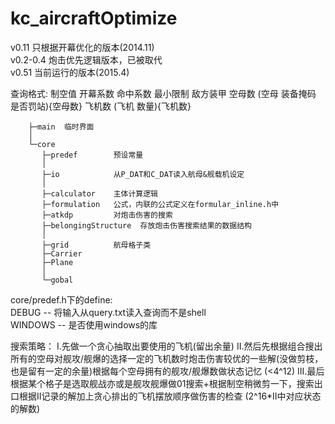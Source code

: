 kc_aircraftOptimize
===================
v0.11 只根据开幕优化的版本(2014.11)  
v0.2-0.4 炮击优先逻辑版本，已被取代  
v0.51 当前运行的版本(2015.4)

查询格式:
制空值 开幕系数 命中系数 最小限制 敌方装甲 空母数 (空母 装备掩码 是否罚站){空母数} 飞机数 (飞机 数量){飞机数}


        ├─main  临时界面
        │
        └─core
           ├─predef        预设常量
           │
           ├─io            从P_DAT和C_DAT读入航母&舰载机设定
           │
           ├─calculator    主体计算逻辑
           ├─formulation   公式，内联的公式定义在formular_inline.h中
           ├─atkdp         对炮击伤害的搜索
           ├─belongingStructure  存放炮击伤害搜索结果的数据结构
           │
           ├─grid          航母格子类
           ├─Carrier
           ├─Plane
           │
           └─gobal

core/predef.h下的define:  
DEBUG -- 将输入从query.txt读入查询而不是shell  
WINDOWS -- 是否使用windows的库  

搜索策略：
I.先做一个贪心抽取出要使用的飞机(留出余量)
II.然后先根据组合搜出所有的空母对舰攻/舰爆的选择一定的飞机数时炮击伤害较优的一些解(没做剪枝，也是留有一定的余量)根据每个空母拥有的舰攻/舰爆数做状态记忆 (<4^12)
III.最后根据某个格子是选取舰战亦或是舰攻舰爆做01搜索+根据制空稍微剪一下，搜索出口根据II记录的解加上贪心排出的飞机摆放顺序做伤害的检查 (2^16*II中对应状态的解数)
